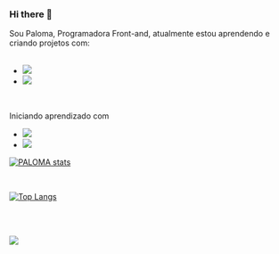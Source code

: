 ### Hi there 👋

Sou Paloma, Programadora Front-and, atualmente estou aprendendo e criando projetos com:
<br>
<br>
- <img src="https://img.shields.io/badge/HTML-239120?style=for-the-badge&logo=html5&logoColor=white"/>
- <img src="https://img.shields.io/badge/CSS-239120?&style=for-the-badge&logo=css3&logoColor=white" />
<br>
 
 
  Iniciando aprendizado  com 
- <img src="https://img.shields.io/badge/JavaScript-F7DF1E?style=for-the-badge&logo=javascript&logoColor=black" />
- <img src="https://img.shields.io/badge/React-20232A?style=for-the-badge&logo=react&logoColor=61DAFB" />
  
[![PALOMA stats](https://github-readme-stats.vercel.app/api?username=PalomaLimA24)](https://github.com/anuraghazra/github-readme-stats)

<br>

[![Top Langs](https://github-readme-stats.vercel.app/api/top-langs/?username=anuraghazra&layout=donut)](https://github.com/anuraghazra/github-readme-stats)

<br>
<br>

<a href="https://www.linkedin.com/in/paloma-lima-0270b3121/"><img src="https://img.shields.io/badge/LinkedIn-0077B5?style=for-the-badge&logo=linkedin&logoColor=white" /> </a>
 <br>

